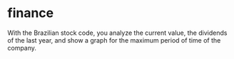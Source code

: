 # finance
With the Brazilian stock code, you analyze the current value, the dividends of the last year, and show a graph for the maximum period of time of the company.
